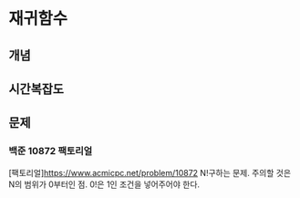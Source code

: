 # 재귀함수

## 개념

## 시간복잡도

## 문제

### 백준 10872 팩토리얼
[팩토리얼]https://www.acmicpc.net/problem/10872
N!구하는 문제. 주의할 것은 N의 범위가 0부터인 점. 0!은 1인 조건을 넣어주어야 한다.

